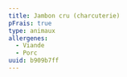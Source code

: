 ```yaml
---
title: Jambon cru (charcuterie)
pFrais: true
type: animaux
allergenes:
  - Viande
  - Porc
uuid: b909b7ff
---
```


